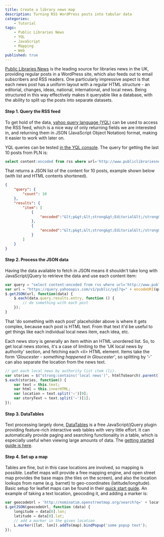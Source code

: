 ```yaml
---
title: Create a library news map
description: Turning RSS WordPress posts into tabular data
categories:
    - Tutorial
tags:
    - Public Libraries News
    - YQL
    - JavaScript
    - Mapping
    - Web
published: true
---
```


[Public Libraries News](http://www.publiclibrariesnews.com/) is the leading source for libraries news in the UK, providing regular posts in a WordPress site, which also feeds out to email subscribers and RSS readers. One particularly impressive aspect is that each news post has a uniform layout with a regular HTML structure - an editorial, changes, ideas, national, international, and local news. Being structured in this way effectively makes it queryable like a database, with the ability to split up the posts into separate datasets.

#### Step 1. Query the RSS feed

To get hold of the data, [yahoo query language (YQL)](https://developer.yahoo.com/yql/) can be used to access the RSS feed, which is a nice way of only returning fields we are interested in, and returning them in JSON (JavaScript Object Notation) format, making it easier to work with later on.

YQL queries can be tested [in the YQL console](https://developer.yahoo.com/yql/console/). The query for getting the last 10 posts from PLN is:

```SQL
select content:encoded from rss where url='http://www.publiclibrariesnews.com/feed'
```

That returns a JSON list of the content for 10 posts, example shown below (with list and HTML contents shortened).

```JSON
{
    "query": {
        "count": 10
    },
    "results": {
        "item": [
            {
                "encoded":"&lt;p&gt;&lt;strong&gt;Editorial&lt;/strong&gt;&lt;/p&gt;..."
            },
            {
                "encoded":"&lt;p&gt;&lt;strong&gt;Editorial&lt;/strong&gt;&lt;/p&gt;..."
            }
        ]
    }
}
```

#### Step 2. Process the JSON data

Having the data available to fetch in JSON means it shouldn't take long with JavaScript/jQuery to retrieve the data and use each content item:

```JavaScript
var query = "select content:encoded from rss where url='http://www.publiclibrariesnews.com/feed'";
var url = "https://query.yahooapis.com/v1/public/yql?q=" + encodeURI(query) + "&format=json&callback=?";
$.getJSON(url, function(data) {
    $.each(data.query.results.entry, function () {
        // do something with each post
    });
}
```

That 'do something with each post' placeholder above is where it gets complex, because each post is HTML text.  From that text it'd be useful to get things like each individual local news item, each idea, etc.

Each news story is generally an item within an HTML unordered list.  So, to get local news stories, it's a case of limiting to the 'UK local news by authority' section, and fetching each *&lt;li&gt;* HTML element. Items take the form *'Gloucester - something happened in Gloucester'*, so splitting by *'-'* can also separate the location from the news text.

```JavaScript
// get each local news by authority list item (li).
var stories = $("strong:contains('local news')", htmlToSearch).parent().next().find('li');
$.each(stories, function() {
    var text = this.text;
    var html = this.innerHTML;
    var location = text.split('–')[0];
    var storyText = text.split('–')[1];
});
```

#### Step 3. DataTables

Text processing largely done, [DataTables](https://www.datatables.net/) is a free JavaScript/jQuery plugin providing feature-rich interactive web tables with very little effort. It can automatically provide paging and searching functionality in a table, which is especially useful when viewing large amounts of data. The [getting started guide is here](https://www.datatables.net/manual/installation).

#### Step 4. Set up a map

Tables are fine, but in this case locations are involved, so mapping is possible. Leaflet maps will provide a free mapping engine, and open street map provides the base maps (the tiles on the screen), and also the location lookups from name (e.g. barnet) to geo-coordinates (latitude/longitude). Basic setup for leaflet maps can be found in their [quick start guide](http://leafletjs.com/examples/quick-start.html). An example of taking a text location, geocoding it, and adding a marker is:

```JavaScript
var geocodeUrl = 'http://nominatim.openstreetmap.org/search?q=' + location + ',uk&format=json&json_callback=?';
$.getJSON(geocodeUrl, function (data) {
    longitude = data[0].lon;
    latitude = data[0].lat;
    // add a marker in the given location
    L.marker([lat, lon]).addTo(map).bindPopup('some popup text');
});
```
